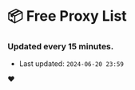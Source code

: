 # :package: Free Proxy List
### Updated every 15 minutes.

- Last updated: `2024-06-20 23:59`

:heart:
